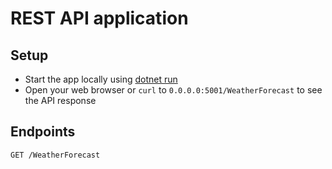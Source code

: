 # REST API application

## Setup

* Start the app locally using [dotnet run](https://docs.microsoft.com/en-us/dotnet/core/tools/dotnet-run)
* Open your web browser or `curl` to `0.0.0.0:5001/WeatherForecast` to see the API response

## Endpoints

`GET /WeatherForecast`
